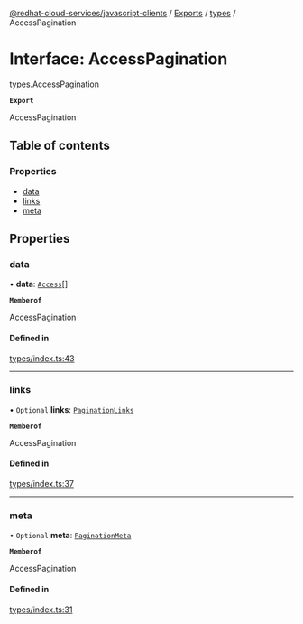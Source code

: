 [@redhat-cloud-services/javascript-clients](../README.md) / [Exports](../modules.md) / [types](../modules/types.md) / AccessPagination

# Interface: AccessPagination

[types](../modules/types.md).AccessPagination

**`Export`**

AccessPagination

## Table of contents

### Properties

- [data](types.AccessPagination.md#data)
- [links](types.AccessPagination.md#links)
- [meta](types.AccessPagination.md#meta)

## Properties

### data

• **data**: [`Access`](types.Access.md)[]

**`Memberof`**

AccessPagination

#### Defined in

[types/index.ts:43](https://github.com/RedHatInsights/javascript-clients/blob/main/packages/rbac/types/index.ts#L43)

___

### links

• `Optional` **links**: [`PaginationLinks`](types.PaginationLinks.md)

**`Memberof`**

AccessPagination

#### Defined in

[types/index.ts:37](https://github.com/RedHatInsights/javascript-clients/blob/main/packages/rbac/types/index.ts#L37)

___

### meta

• `Optional` **meta**: [`PaginationMeta`](types.PaginationMeta.md)

**`Memberof`**

AccessPagination

#### Defined in

[types/index.ts:31](https://github.com/RedHatInsights/javascript-clients/blob/main/packages/rbac/types/index.ts#L31)
